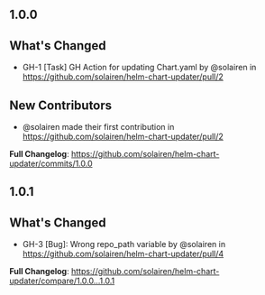 

## 1.0.0

## What's Changed
* GH-1 [Task] GH Action for updating Chart.yaml by @solairen in https://github.com/solairen/helm-chart-updater/pull/2

## New Contributors
* @solairen made their first contribution in https://github.com/solairen/helm-chart-updater/pull/2

**Full Changelog**: https://github.com/solairen/helm-chart-updater/commits/1.0.0

## 1.0.1

## What's Changed
* GH-3 [Bug]: Wrong repo_path variable by @solairen in https://github.com/solairen/helm-chart-updater/pull/4


**Full Changelog**: https://github.com/solairen/helm-chart-updater/compare/1.0.0...1.0.1